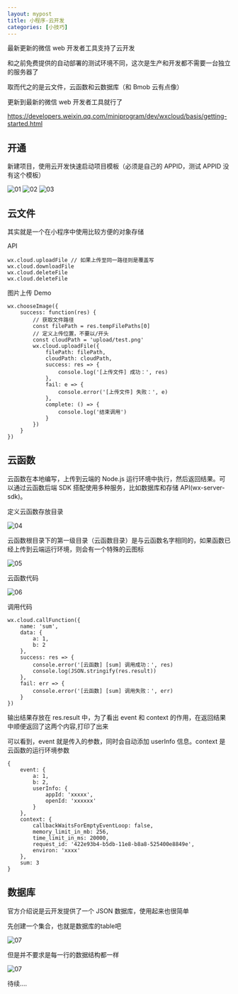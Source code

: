 ```yaml
---
layout: mypost
title: 小程序-云开发
categories: [小技巧]
---
```


最新更新的微信 web 开发者工具支持了云开发

和之前免费提供的自动部署的测试环境不同，这次是生产和开发都不需要一台独立的服务器了

取而代之的是云文件，云函数和云数据库（和 Bmob 云有点像）

更新到最新的微信 web 开发者工具就行了

https://developers.weixin.qq.com/miniprogram/dev/wxcloud/basis/getting-started.html

## 开通

新建项目，使用云开发快速启动项目模板（必须是自己的 APPID，测试 APPID 没有这个模板）

![01](01.png)
![02](02.png)
![03](03.png)

## 云文件

其实就是一个在小程序中使用比较方便的对象存储

API

```
wx.cloud.uploadFile // 如果上传至同一路径则是覆盖写
wx.cloud.downloadFile
wx.cloud.deleteFile
wx.cloud.deleteFile
```

图片上传 Demo

```
wx.chooseImage({
    success: function(res) {
        // 获取文件路径
        const filePath = res.tempFilePaths[0]
        // 定义上传位置，不要以/开头
        const cloudPath = 'upload/test.png'
        wx.cloud.uploadFile({
            filePath: filePath,
            cloudPath: cloudPath,
            success: res => {
                console.log('[上传文件] 成功：', res)
            },
            fail: e => {
                console.error('[上传文件] 失败：', e)
            },
            complete: () => {
                console.log('结束调用')
            }
        })
    }
})
```

## 云函数

云函数在本地编写，上传到云端的 Node.js 运行环境中执行，然后返回结果。可以通过云函数后端 SDK 搭配使用多种服务，比如数据库和存储 API(wx-server-sdk)。

定义云函数存放目录

![04](04.png)

云函数根目录下的第一级目录（云函数目录）是与云函数名字相同的，如果函数已经上传到云端运行环境，则会有一个特殊的云图标

![05](05.png)

云函数代码

![06](06.png)

调用代码

```
wx.cloud.callFunction({
    name: 'sum',
    data: {
        a: 1,
        b: 2
    },
    success: res => {
        console.error('[云函数] [sum] 调用成功：', res)
        console.log(JSON.stringify(res.result))
    },
    fail: err => {
        console.error('[云函数] [sum] 调用失败：', err)
    }
})
```

输出结果存放在 res.result 中，为了看出 event 和 context 的作用，在返回结果中顺便返回了这两个内容,打印了出来

可以看到，event 就是传入的参数，同时会自动添加 userInfo 信息。context 是云函数的运行环境参数

```
{
    event: {
        a: 1,
        b: 2,
        userInfo: {
            appId: 'xxxxx',
            openId: 'xxxxxx'
        }
    },
    context: {
        callbackWaitsForEmptyEventLoop: false,
        memory_limit_in_mb: 256,
        time_limit_in_ms: 20000,
        request_id: '422e93b4-b5db-11e8-b8a8-525400e8849e',
        environ: 'xxxx'
    },
    sum: 3
}
```

## 数据库

官方介绍说是云开发提供了一个 JSON 数据库，使用起来也很简单

先创建一个集合，也就是数据库的table吧

![07](07.png)

但是并不要求是每一行的数据结构都一样

![07](07.png)


待续....
